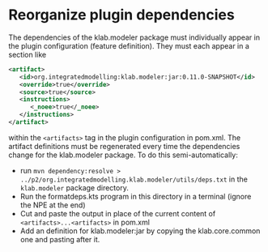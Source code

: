 # Reorganize plugin dependencies

The dependencies of the klab.modeler package must individually appear in the plugin configuration (feature definition). They must each appear in a section like

```xml
<artifact>
   <id>org.integratedmodelling:klab.modeler:jar:0.11.0-SNAPSHOT</id>
   <override>true</override>
   <source>true</source>
   <instructions>
      <_noee>true</_noee>
   </instructions>
</artifact>
```

within the `<artifacts>` tag in the plugin configuration in pom.xml. The artifact definitions must be regenerated every time the dependencies change for the klab.modeler package. To do this semi-automatically:

* run `mvn dependency:resolve > ../p2/org.integratedmodelling.klab.modeler/utils/deps.txt` in the `klab.modeler` package directory.
* Run the formatdeps.kts program in this directory in a terminal (ignore the NPE at the end)
* Cut and paste the output in place of the current content of `<artifacts>...<artifacts>` in pom.xml
* Add an <artifact> definition for klab.modeler:jar by copying the klab.core.common one and pasting after it.
